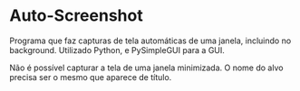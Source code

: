 # Auto-Screenshot
Programa que faz capturas de tela automáticas de uma janela, incluindo no background. Utilizado Python, e PySimpleGUI para a GUI.

Não é possível capturar a tela de uma janela minimizada. O nome do alvo precisa ser o mesmo que aparece de título.

